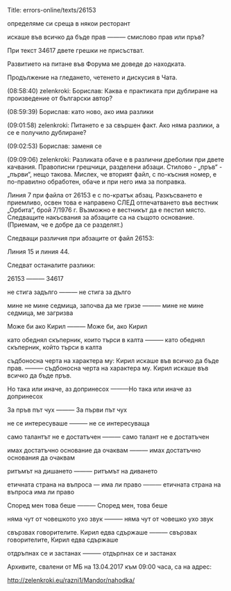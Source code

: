 Title: errors-online/texts/26153

определяме си среща в някои ресторант

искаше във всичко да бъде прав ——— смислово прав или пръв?

При текст 34617 двете грешки не присъстват.

Развитието на питане във Форума ме доведе до находката.

Продължение на гледането, четенето и дискусия в Чата.

(08:58:40) zelenkroki: Борислав: Каква е практиката при дублиране на произведение от български автор?

(08:59:39)  Борислав: като ново, ако има разлики

(09:01:58) zelenkroki: Питането е за свършен факт. Ако няма разлики, а се е получило дублиране?

(09:02:53)  Борислав: заменя се

(09:09:06) zelenkroki: Разликата обаче е в различни дреболии при двете качвания. Правописни грешчици, разделени абзаци. Стилово - „пръв“ - „първи“, нещо такова. Мислех, че вторият файл, с по-късния номер, е по-правилно обработен, обаче и при него има за поправка.

Линия 7 при файла от 26153 е с по-кратък абзац. Разкъсването е приемливо, освен това е направено СЛЕД отпечатването във вестник „Орбита“, брой 7/1976 г. Възможно е вестникът да е пестил място. Следващите накъсвания за абзаците са на същото основание. (Приемам, че е добре да се разделят.)

Следващи различия при абзаците от файл 26153:

Линия 15 и линия 44.

Следват останалите разлики:

26153 ——— 34617

не стига задълго ——— не стига за дълго

мине не мине седмица, започва да ме гризе ——— мине не мине седмица, ме загризва

Може би ако Кирил ——— Може би, ако Кирил

като обеднял скъперник, които търси в калта ——— като обеднял скъперник, който търси в калта

съдбоносна черта на характера му: Кирил искаше във всичко да бъде прав. ——— съдбоносна черта на характера му. Кирил искаше във всичко да бъде пръв.

Но така или иначе, аз допринесох ———Но така или иначе аз допринесох 

За пръв път чух ——— За първи път чух

не се интересуваше ——— не се интересуваща

само талантът не е достатъчен ——— само талант не е достатъчен

имах достатъчно основание да очаквам ——— имах достатъчно основания да очаквам

ритъмът на дишането ——— ритъмът на диването

етичната страна на въпроса — има ли право ——— етичната страна на въпроса има ли право

Според мен това беше ——— Според мен, това беше

няма чут от човешкото ухо звук ——— няма чут от човешко ухо звук

свързвах говорителите. Кирил едва сдържаше ——— свързвах говорителите, Кирил едва сдържаше

отдръпнах се и застанах ——— отдърпнах се и застанах

Архивите, свалени от МБ на 13.04.2017 към 09:00 часа, са на адрес:

http://zelenkroki.eu/razni1/Mandor/nahodka/
